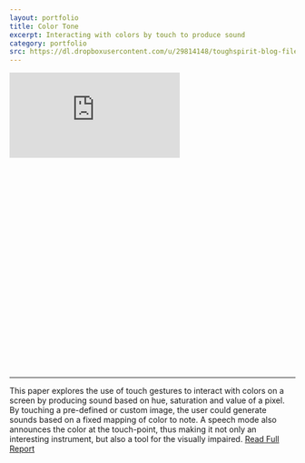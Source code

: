 ```yaml
---
layout: portfolio
title: Color Tone
excerpt: Interacting with colors by touch to produce sound
category: portfolio
src: https://dl.dropboxusercontent.com/u/29814148/toughspirit-blog-files/portfolio/umsi/SI515/color-tone.png
---
```


<!-- 4:3 aspect ratio -->
<div class="embed-responsive embed-responsive-4by3" style="padding-bottom: 73.8%;">
  <iframe class="embed-responsive-item" 
      src="https://player.vimeo.com/video/197314369?badge=0&byline=0&portrait=0&title=0"
      frameborder="0" webkitallowfullscreen mozallowfullscreen allowfullscreen></iframe>
</div>

---

This paper explores the use of touch gestures to interact with colors on a screen by producing sound based on hue, saturation and value of a pixel. By touching a pre-defined or custom image, the user could generate sounds based on a fixed mapping of color to note. A speech mode also announces the color at the touch-point, thus making it not only an interesting instrument, but also a tool for the visually impaired. <a href="https://dl.dropboxusercontent.com/u/29814148/toughspirit-blog-files/portfolio/umsi/SI515/color-tone.pdf" target="_blank">Read Full Report</a>
